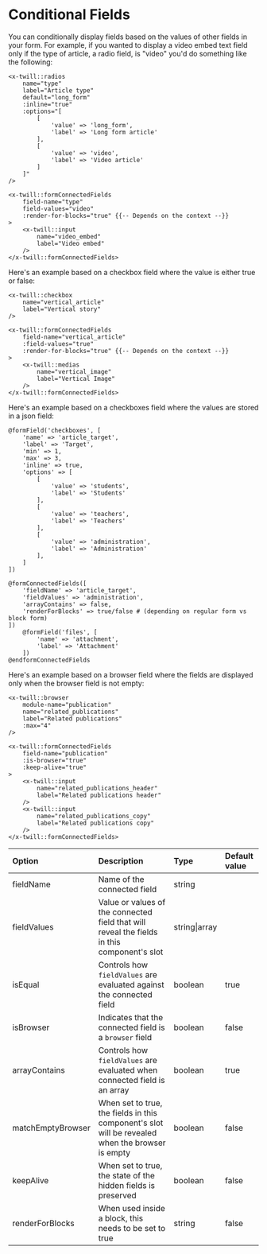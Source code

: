# Conditional Fields

You can conditionally display fields based on the values of other fields in your form. For example, if you wanted to
display a video embed text field only if the type of article, a radio field, is "video" you'd do something like the
following:

```blade
<x-twill::radios
    name="type"
    label="Article type"
    default="long_form"
    :inline="true"
    :options="[
        [
            'value' => 'long_form',
            'label' => 'Long form article'
        ],
        [
            'value' => 'video',
            'label' => 'Video article'
        ]
    ]"
/>

<x-twill::formConnectedFields
    field-name="type"
    field-values="video"
    :render-for-blocks="true" {{-- Depends on the context --}}
>
    <x-twill::input
        name="video_embed"
        label="Video embed"
    />
</x-twill::formConnectedFields>
```

Here's an example based on a checkbox field where the value is either true or false:

```blade
<x-twill::checkbox
    name="vertical_article"
    label="Vertical story"
/>

<x-twill::formConnectedFields
    field-name="vertical_article"
    :field-values="true"
    :render-for-blocks="true" {{-- Depends on the context --}}
>
    <x-twill::medias
        name="vertical_image"
        label="Vertical Image"
    />
</x-twill::formConnectedFields>
```

Here's an example based on a checkboxes field where the values are stored in a json field:

```blade
@formField('checkboxes', [
    'name' => 'article_target',
    'label' => 'Target',
    'min' => 1,
    'max' => 3,
    'inline' => true,
    'options' => [
        [
            'value' => 'students',
            'label' => 'Students'
        ],
        [
            'value' => 'teachers',
            'label' => 'Teachers'
        ],
        [
            'value' => 'administration',
            'label' => 'Administration'
        ],
    ]
])

@formConnectedFields([
    'fieldName' => 'article_target',
    'fieldValues' => 'administration',
    'arrayContains' => false,
    'renderForBlocks' => true/false # (depending on regular form vs block form)
])
    @formField('files', [
        'name' => 'attachment',
        'label' => 'Attachment'
    ])
@endformConnectedFields
```

Here's an example based on a browser field where the fields are displayed only when the browser field is not empty:

```blade
<x-twill::browser
    module-name="publication"
    name="related_publications"
    label="Related publications"
    :max="4"
/>

<x-twill::formConnectedFields
    field-name="publication"
    :is-browser="true"
    :keep-alive="true"
>
    <x-twill::input
        name="related_publications_header"
        label="Related publications header"
    />
    <x-twill::input
        name="related_publications_copy"
        label="Related publications copy"
    />
</x-twill::formConnectedFields>
```

| Option            | Description                                                                                      | Type              | Default value |
|:------------------|:-------------------------------------------------------------------------------------------------|:------------------|:--------------|
| fieldName         | Name of the connected field                                                                      | string            |               |
| fieldValues       | Value or values of the connected field that will reveal the fields in this component's slot      | string&vert;array |               |
| isEqual           | Controls how `fieldValues` are evaluated against the connected field                             | boolean           | true          |
| isBrowser         | Indicates that the connected field is a `browser` field                                          | boolean           | false         |
| arrayContains     | Controls how `fieldValues` are evaluated when connected field is an array                        | boolean           | true          | 
| matchEmptyBrowser | When set to true, the fields in this component's slot will be revealed when the browser is empty | boolean           | false         |
| keepAlive         | When set to true, the state of the hidden fields is preserved                                    | boolean           | false         |
| renderForBlocks   | When used inside a block, this needs to be set to true                                           | string            | false         |
